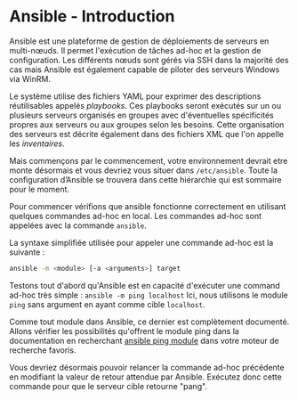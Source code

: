 # Ansible - Introduction

Ansible est une plateforme de gestion de déploiements de serveurs en multi-nœuds. Il permet l'exécution de tâches ad-hoc et la gestion de configuration. Les différents nœuds sont gérés via SSH dans la majorité des cas mais Ansible est également capable de piloter des serveurs Windows via WinRM.

Le système utilise des fichiers YAML pour exprimer des descriptions réutilisables appelés *playbooks*.
Ces playbooks seront exécutés sur un ou plusieurs serveurs organisés en groupes avec d'éventuelles spécificités propres aux serveurs ou aux groupes selon les besoins. Cette organisation des serveurs est décrite également dans des fichiers XML que l'on appelle les *inventaires*.

Mais commençons par le commencement, votre environnement devrait etre monte désormais et vous devriez vous situer dans `/etc/ansible`.
Toute la configuration d’Ansible se trouvera dans cette hiérarchie qui est sommaire pour le moment.

Pour commencer vérifions que ansible fonctionne correctement en utilisant quelques commandes ad-hoc en local.
Les commandes ad-hoc sont appelées avec la commande `ansible`.

La syntaxe simplifiée utilisée pour appeler une commande ad-hoc est la suivante :
```bash
ansible -m <module> [-a <arguments>] target
```

Testons tout d'abord qu'Ansible est en capacité d'exécuter une command ad-hoc très simple : `ansible -m ping localhost`
Ici, nous utilisons le module `ping` sans argument en ayant comme cible `localhost`.

Comme tout module dans Ansible, ce dernier est complètement documenté.
Allons vérifier les possibilités qu'offrent le module ping dans la documentation en recherchant [ansible ping module](http://letmegooglethat.com/?q=ansible+ping+module) dans votre moteur de recherche favoris.

Vous devriez désormais pouvoir relancer la commande ad-hoc précédente en modifiant la valeur de retour attendue par Ansible. Exécutez donc cette commande pour que le serveur cible retourne "pang".
